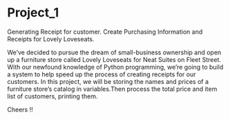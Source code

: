 # Project_1

Generating Receipt for customer.
Create Purchasing Information and Receipts for Lovely Loveseats.

We’ve decided to pursue the dream of small-business ownership and open up a furniture store called Lovely Loveseats for Neat Suites on Fleet Street. With our newfound knowledge of Python programming, we’re going to build a system to help speed up the process of creating receipts for our customers.
In this project, we will be storing the names and prices of a furniture store’s catalog in variables.Then process the total price and item list of customers, printing them.

Cheers !!



